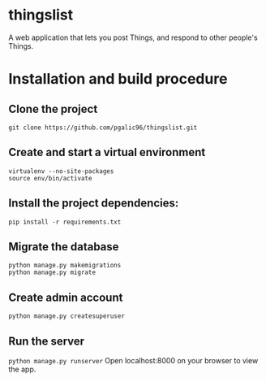 # thingslist
A web application that lets you post Things, and respond to other people's Things.

# Installation and build procedure
## Clone the project
`git clone https://github.com/pgalic96/thingslist.git`
## Create and start a virtual environment
```
virtualenv --no-site-packages
source env/bin/activate
```
## Install the project dependencies:
`pip install -r requirements.txt`

## Migrate the database
```
python manage.py makemigrations
python manage.py migrate

```
## Create admin account
`python manage.py createsuperuser`
## Run the server
`python manage.py runserver`
Open localhost:8000 on your browser to view the app.

